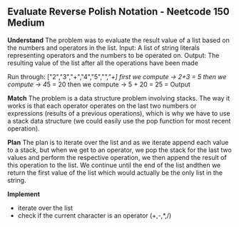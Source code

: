 ## Evaluate Reverse Polish Notation - Neetcode 150 Medium
**Understand**
The problem was to evaluate the result value of a list based on the numbers and operators in the list.
Input: A list of string literals representing operators and the numbers to be operated on.
Output: The resulting value of the list after all the operations have been made

Run through:
["2","3","+","4","5","*","+]
first we compute -> 2+3 = 5
then we compute -> 4*5 = 20
then we compute -> 5 + 20 = 25 = Output

**Match**
The problem is a data structure problem involving stacks. The way it works is that each operator operates on the last two numbers or expressions (results of a previous operations), which is why we have to use a stack data structure (we could easily use the pop function for most recent operation).

**Plan**
The plan is to iterate over the list and as we iterate append each value to a stack, but when we get to an operator, we pop the stack for the last two values and perform the respective operation, we then append the result of this operation to the list. We continue until the end of the list andthen we return the first value of the list which would actually be the only list in the string.

**Implement**
- iterate over the list
- check if the current character is an operator (+,-,*,/)


